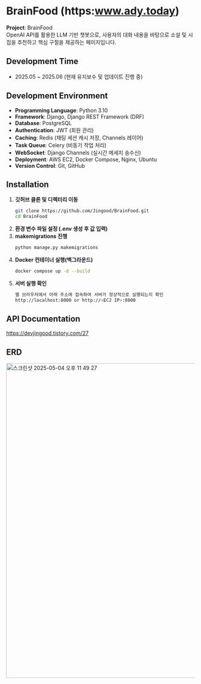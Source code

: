 # BrainFood (https:www.ady.today)

**Project**: BrainFood  
OpenAI API를 활용한 LLM 기반 챗봇으로, 사용자의 대화 내용을 바탕으로 소설 및 시집을 추천하고 핵심 구절을 제공하는 페이지입니다.


## Development Time
- 2025.05 ~ 2025.06 (현재 유지보수 및 업데이트 진행 중)


## Development Environment
- **Programming Language**: Python 3.10  
- **Framework**: Django, Django REST Framework (DRF)  
- **Database**: PostgreSQL  
- **Authentication**: JWT (회원 관리)  
- **Caching**: Redis (채팅 세션 캐시 저장, Channels 레이어)  
- **Task Queue**: Celery (비동기 작업 처리)  
- **WebSocket**: Django Channels (실시간 메세지 송수신)  
- **Deployment**: AWS EC2, Docker Compose, Nginx, Ubuntu  
- **Version Control**: Git, GitHub  


## Installation

1. **깃허브 클론 및 디렉터리 이동**
   ```bash
   git clone https://github.com/Jingood/BrainFood.git
   cd BrainFood

2. **환경 변수 파일 설정 (.env 생성 후 값 입력)**
3. **makemigrations 진행**
   ```bash
   python manage.py makemigrations

4. **Docker 컨테이너 실행(백그라운드)**
   ```bash
   docker compose up -d --build

5. **서버 실행 확인**
   ```bash
   웹 브라우저에서 아래 주소에 접속하여 서버가 정상적으로 실행되는지 확인
   http://localhost:8000 or http://<EC2 IP>:8000


## API Documentation
https://devjingood.tistory.com/27



## ERD
<img width="841" alt="스크린샷 2025-05-04 오후 11 49 27" src="https://github.com/user-attachments/assets/fe1b54c3-890b-407a-8e1d-53f00c5a6b62" />
